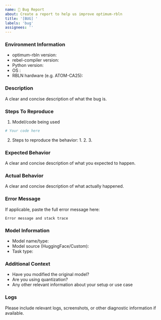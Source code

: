 ```yaml
---
name: 🐛 Bug Report
about: Create a report to help us improve optimum-rbln
title: '[BUG] '
labels: 'bug'
assignees: ''
---
```


### Environment Information
- optimum-rbln version:
- rebel-compiler version:
- Python version:
- OS :
- RBLN hardware (e.g. ATOM-CA25):

### Description
A clear and concise description of what the bug is.

### Steps To Reproduce
1. Model/code being used
```python
# Your code here
```

2. Steps to reproduce the behavior:
   1. 
   2. 
   3. 

### Expected Behavior
A clear and concise description of what you expected to happen.

### Actual Behavior
A clear and concise description of what actually happened.

### Error Message
If applicable, paste the full error message here:
```
Error message and stack trace
```

### Model Information
- Model name/type:
- Model source (HuggingFace/Custom):
- Task type:

### Additional Context
- Have you modified the original model?
- Are you using quantization?
- Any other relevant information about your setup or use case

### Logs
Please include relevant logs, screenshots, or other diagnostic information if available.